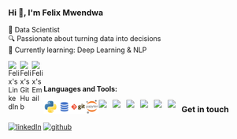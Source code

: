 ### Hi 👋, I'm Felix Mwendwa

🚀 Data Scientist  
🔍 Passionate about turning data into decisions   
🌱 Currently learning: Deep Learning & NLP    


<a href="https://www.linkedin.com/in/felixmwendwa/">
  <img align="left" alt="Felix's LinkedIn"
    width="24px" src="https://img.icons8.com/?size=100&id=xuvGCOXi8Wyg&format=png&color=000000">
</a>

<a href="https://github.com/Felo-14">
  <img align="left" alt="Felix's GitHub"
    width="24px" src="https://img.icons8.com/?size=100&id=akG4VRhAoSii&format=png&color=000000">
</a>

<a href="https://mail.google.com/mail/u/0/?tab=rm&ogbl#inbox">
  <img align="left" alt="Felix's Email"
    width="24px" src="https://img.icons8.com/?size=100&id=mXcvtsj8e1Ug&format=png&color=000000">
</a>

<br/>
<br/>


**Languages and Tools:**


<a>
  <img align="left"width="28px" src="https://raw.githubusercontent.com/github/explore/80688e429a7d4ef2fca1e82350fe8e3517d3494d/topics/python/python.png">
</a>

<a>
  <img align="left"width="28px" src="https://raw.githubusercontent.com/github/explore/80688e429a7d4ef2fca1e82350fe8e3517d3494d/topics/sql/sql.png">
</a>


<a>
  <img align="left"width="28px" src="https://raw.githubusercontent.com/github/explore/80688e429a7d4ef2fca1e82350fe8e3517d3494d/topics/git/git.png">
</a>

<a>
  <img align="left"width="28px" src="https://github.com/github/explore/blob/main/topics/jupyter-notebook/jupyter-notebook.png">
</a>

<a>
  <img align="left"width="28px" src="https://img.icons8.com/?size=100&id=xSkewUSqtErH&format=png&color=000000">
</a>

<a>
  <img align="left"width="28px" src="https://img.icons8.com/?size=100&id=aR9CXyMagKIS&format=png&color=000000">
</a>

<a>
  <img align="left"width="28px" src="https://img.icons8.com/?size=100&id=TkX1totjFmAD&format=png&color=000000">
</a>

<a>
  <img align="left"width="28px" src="https://img.icons8.com/?size=100&id=n3QRpDA7KZ7P&format=png&color=000000">
</a>

<a>
  <img align="left"width="28px" src="https://img.icons8.com/?size=100&id=9Kvi1p1F0tUo&format=png&color=000000">
</a>

<a>
  <img align="left"width="28px" src="https://img.icons8.com/?size=100&id=Ny0t2MYrJ70p&format=png&color=000000">
</a>




### Get in touch
<p>
  <a href="https://www.linkedin.com/in/felixmwendwa/"><img src="https://img.icons8.com/?size=100&id=xuvGCOXi8Wyg&format=png&color=000000" alt="linkedIn"/></a>
  <a href="https://github.com/Felo-14"><img src="https://img.icons8.com/?size=100&id=akG4VRhAoSii&format=png&color=000000" alt="github"/></a>

</p>
